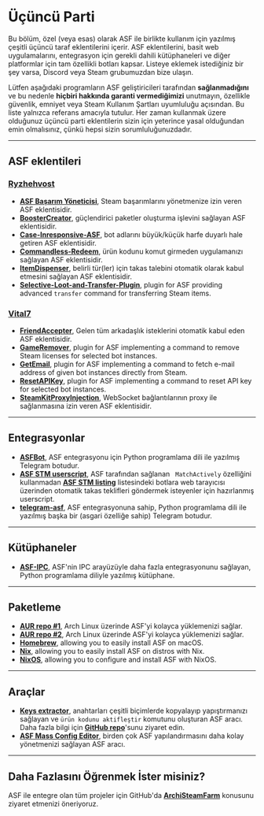 # Üçüncü Parti

Bu bölüm, özel (veya esas) olarak ASF ile birlikte kullanım için yazılmış çeşitli üçüncü taraf eklentilerini içerir. ASF eklentilerini, basit web uygulamalarını, entegrasyon için gerekli dahili kütüphaneleri ve diğer platformlar için tam özellikli botları kapsar. Listeye eklemek istediğiniz bir şey varsa, Discord veya Steam grubumuzdan bize ulaşın.

Lütfen aşağıdaki programların ASF geliştiricileri tarafından **sağlanmadığını** ve bu nedenle **hiçbiri hakkında garanti vermediğimizi** unutmayın, özellikle güvenlik, emniyet veya Steam Kullanım Şartları uyumluluğu açısından. Bu liste yalnızca referans amacıyla tutulur. Her zaman kullanmak üzere olduğunuz üçüncü parti eklentilerin sizin için yeterince yasal olduğundan emin olmalısınız, çünkü hepsi sizin sorumluluğunuzdadır.

---

## ASF eklentileri

### **[Ryzhehvost](https://github.com/Ryzhehvost)**

- **[ASF Başarım Yöneticisi](https://github.com/Ryzhehvost/ASF-Achievement-Manager)**, Steam başarımlarını yönetmenize izin veren ASF eklentisidir.
- **[BoosterCreator](https://github.com/Ryzhehvost/BoosterCreator)**, güçlendirici paketler oluşturma işlevini sağlayan ASF eklentisidir.
- **[Case-Inresponsive-ASF](https://github.com/Ryzhehvost/Case-Insensitive-ASF)**, bot adlarını büyük/küçük harfe duyarlı hale getiren ASF eklentisidir.
- **[Commandless-Redeem](https://github.com/Ryzhehvost/Commandless-Redeem)**, ürün kodunu komut girmeden uygulamanızı sağlayan ASF eklentisidir.
- **[ItemDispenser](https://github.com/Ryzhehvost/ItemDispenser)**, belirli tür(ler) için takas talebini otomatik olarak kabul etmesini sağlayan ASF eklentisidir.
- **[Selective-Loot-and-Transfer-Plugin](https://github.com/Ryzhehvost/Selective-Loot-and-Transfer-Plugin)**, plugin for ASF providing advanced `transfer` command for transferring Steam items.

### **[Vital7](https://github.com/Vital7)**

- **[FriendAccepter](https://github.com/Vital7/FriendAccepter)**, Gelen tüm arkadaşlık isteklerini otomatik kabul eden ASF eklentisidir.
- **[GameRemover](https://github.com/Vital7/GameRemover)**, plugin for ASF implementing a command to remove Steam licenses for selected bot instances.
- **[GetEmail](https://github.com/Vital7/GetEmail)**, plugin for ASF implementing a command to fetch e-mail address of given bot instances directly from Steam.
- **[ResetAPIKey](https://github.com/Vital7/ResetAPIKey)**, plugin for ASF implementing a command to reset API key for selected bot instances.
- **[SteamKitProxyInjection](https://github.com/Vital7/SteamKitProxyInjection)**, WebSocket bağlantılarının proxy ile sağlanmasına izin veren ASF eklentisidir.

---

## Entegrasyonlar

- **[ASFBot](https://github.com/dmcallejo/ASFBot)**, ASF entegrasyonu için Python programlama dili ile yazılmış Telegram botudur.
- **[ASF STM userscript](https://greasyfork.org/en/scripts/404754-asf-stm)**, ASF tarafından sağlanan ` MatchActively` özelliğini kullanmadan **[ASF STM listing](https://github.com/JustArchiNET/ArchiSteamFarm/wiki/Remote-communication#public-asf-stm-listing)** listesindeki botlara web tarayıcısı üzerinden otomatik takas teklifleri göndermek isteyenler için hazırlanmış userscript.
- **[telegram-asf](https://github.com/deluxghost/telegram-asf)**, ASF entegrasyonuna sahip, Python programlama dili ile yazılmış başka bir (asgari özelliğe sahip) Telegram botudur.

---

## Kütüphaneler

- **[ASF-IPC](https://github.com/deluxghost/ASF_IPC)**, ASF'nin IPC arayüzüyle daha fazla entegrasyonunu sağlayan, Python programlama diliyle yazılmış kütüphane.

---

## Paketleme

- **[AUR repo #1](https://aur.archlinux.org/packages/asf)**, Arch Linux üzerinde ASF'yi kolayca yüklemenizi sağlar.
- **[AUR repo #2](https://aur.archlinux.org/packages/archisteamfarm-bin)**, Arch Linux üzerinde ASF'yi kolayca yüklemenizi sağlar.
- **[Homebrew](https://formulae.brew.sh/formula/archi-steam-farm)**, allowing you to easily install ASF on macOS.
- **[Nix](https://search.nixos.org/packages?channel=unstable&show=ArchiSteamFarm&from=0&size=50&sort=relevance&type=packages&query=ArchiSteamFarm)**, allowing you to easily install ASF on distros with Nix.
- **[NixOS](https://search.nixos.org/options?channel=unstable&from=0&size=50&sort=relevance&type=packages&query=ArchiSteamFarm)**, allowing you to configure and install ASF with NixOS.

---

## Araçlar

- **[Keys extractor](https://ske.xpixv.com)**, anahtarları çeşitli biçimlerde kopyalayıp yapıştırmanızı sağlayan ve `ürün kodunu aktifleştir` komutunu oluşturan ASF aracı. Daha fazla bilgi için **[GitHub repo](https://github.com/PixvIO/SKE)**'sunu ziyaret edin.
- **[ASF Mass Config Editor](https://github.com/genesix-eu/ASF_MCE)**, birden çok ASF yapılandırmasını daha kolay yönetmenizi sağlayan ASF aracı.

---

## Daha Fazlasını Öğrenmek İster misiniz?

ASF ile entegre olan tüm projeler için GitHub'da **[ArchiSteamFarm](https://github.com/topics/archisteamfarm)** konusunu ziyaret etmenizi öneriyoruz.